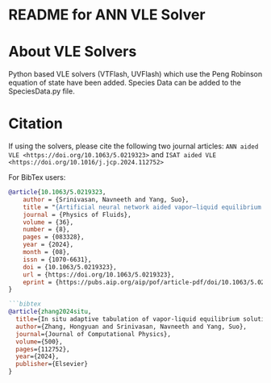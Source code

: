 # README for ANN VLE Solver

# About VLE Solvers
Python based VLE solvers (VTFlash, UVFlash) which use the Peng Robinson equation of state have been added. Species Data can be added to the SpeciesData.py file.

# Citation
If using the solvers, please cite the following two journal articles: `ANN aided VLE <https://doi.org/10.1063/5.0219323>` and  `ISAT aided VLE <https://doi.org/10.1016/j.jcp.2024.112752>`

For BibTex users:
```bibtex
@article{10.1063/5.0219323,
    author = {Srinivasan, Navneeth and Yang, Suo},
    title = "{Artificial neural network aided vapor–liquid equilibrium model for multi-component high-pressure transcritical flows with phase change}",
    journal = {Physics of Fluids},
    volume = {36},
    number = {8},
    pages = {083328},
    year = {2024},
    month = {08},
    issn = {1070-6631},
    doi = {10.1063/5.0219323},
    url = {https://doi.org/10.1063/5.0219323},
    eprint = {https://pubs.aip.org/aip/pof/article-pdf/doi/10.1063/5.0219323/20121434/083328\_1\_5.0219323.pdf},
}

```bibtex
@article{zhang2024situ,
  title={In situ adaptive tabulation of vapor-liquid equilibrium solutions for multi-component high-pressure transcritical flows with phase change},
  author={Zhang, Hongyuan and Srinivasan, Navneeth and Yang, Suo},
  journal={Journal of Computational Physics},
  volume={500},
  pages={112752},
  year={2024},
  publisher={Elsevier}
}
